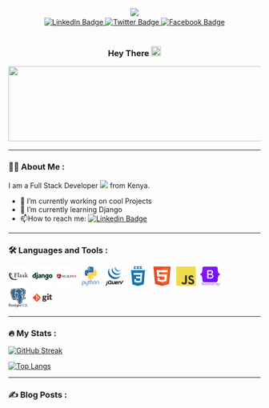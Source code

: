 <div id="header" align="center">
  <img src="https://media.giphy.com/media/emGDBYPZ2mVrsS1biZ/giphy.gif" width="100"/>
</div>
<div id="badges" align="center">
  <a href="https://www.linkedin.com/in/catherine-kimani/">
    <img src="https://img.shields.io/badge/LinkedIn-blue?style=for-the-badge&logo=linkedin&logoColor=white" alt="LinkedIn Badge"/>
  </a>
  <a href="https://twitter.com/ckimani882">
    <img src="https://img.shields.io/badge/Twitter-1DA1F2?style=for-the-badge&logo=twitter&logoColor=white" alt="Twitter Badge"/>
  </a>
  <a href="your-facebook-URL">
    <img src=https://img.shields.io/badge/Facebook-1877F2?style=for-the-badge&logo=facebook&logoColor=white alt="Facebook Badge"/>
  </a>
</div>
<div id="profile" align="center">
<img src="https://komarev.com/ghpvc/?username=catherinekimani&style=flat-square&color=blue" alt=""/>
<h3>
  Hey There
  <img src="https://media.giphy.com/media/hvRJCLFzcasrR4ia7z/giphy.gif" width="20px" height='20px'/>
</h3>
</div>

<div align="center">
  <img src="https://media.giphy.com/media/xTiTnxpQ3ghPiB2Hp6/giphy.gif" width="600" height="150"/>
</div>

---

### :woman_technologist: About Me :
I am a Full Stack Developer <img src="https://media.giphy.com/media/WUlplcMpOCEmTGBtBW/giphy.gif" width="30"> from Kenya.
- 🔭 I’m currently working on cool Projects
- 🌱 I’m currently learning Django
- :mailbox:How to reach me: [![Linkedin Badge](https://img.shields.io/badge/-kay-blue?style=flat&logo=Linkedin&logoColor=white)]('https://www.linkedin.com/in/catherine-kimani/')
---

### :hammer_and_wrench: Languages and Tools :
<div>
<img src="https://github.com/devicons/devicon/blob/master/icons/flask/flask-original-wordmark.svg"  title="flask" alt="flask" width="40" height="40"/>&nbsp;
<img src="https://github.com/devicons/devicon/blob/master/icons/django/django-plain-wordmark.svg"  title="django" alt="dj" width="40" height="40"/>&nbsp;
<img src="https://github.com/devicons/devicon/blob/master/icons/angularjs/angularjs-original-wordmark.svg"  title="angular" alt="angular" width="40" height="40"/>&nbsp;
<img src="https://github.com/devicons/devicon/blob/master/icons/python/python-original-wordmark.svg"  title="python" alt="python" width="40" height="40"/>&nbsp;
<img src="https://github.com/devicons/devicon/blob/master/icons/jquery/jquery-original-wordmark.svg"  title="jquery" alt="jquery" width="40" height="40"/>&nbsp;
  <img src="https://github.com/devicons/devicon/blob/master/icons/css3/css3-plain-wordmark.svg"  title="CSS3" alt="CSS" width="40" height="40"/>&nbsp;
  <img src="https://github.com/devicons/devicon/blob/master/icons/html5/html5-original.svg" title="HTML5" alt="HTML" width="40" height="40"/>&nbsp;
  <img src="https://github.com/devicons/devicon/blob/master/icons/javascript/javascript-original.svg" title="JavaScript" alt="JavaScript" width="40" height="40"/>&nbsp;
  <img src="https://github.com/devicons/devicon/blob/master/icons/bootstrap/bootstrap-original-wordmark.svg"  title="b5" alt="b5" width="40" height="40"/>&nbsp;
</div>
  <img src="https://github.com/devicons/devicon/blob/master/icons/postgresql/postgresql-original-wordmark.svg" title="postgresql"  alt="postgresql" width="40" height="40"/>&nbsp;
  <img src="https://github.com/devicons/devicon/blob/master/icons/git/git-original-wordmark.svg" title="Git" **alt="Git" width="40" height="40"/>


---

### :fire: My Stats :
[![GitHub Streak](http://github-readme-streak-stats.herokuapp.com?user=catherinekimani&theme=radical)](https://git.io/streak-stats)


[![Top Langs](https://github-readme-stats.vercel.app/api/top-langs/?username=catherinekimani&layout=compact&theme=radical)](https://github.com/anuraghazra/github-readme-stats)

---

### :writing_hand: Blog Posts :
<!-- BLOG-POST-LIST:START -->
<!-- BLOG-POST-LIST:END -->
